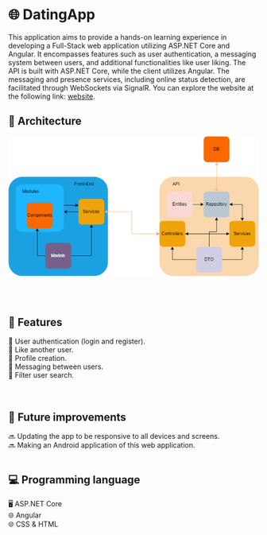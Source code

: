 # 🌐 DatingApp
This application aims to provide a hands-on learning experience in developing a Full-Stack web application utilizing ASP.NET Core and Angular. It encompasses features such as user authentication, a messaging system between users, and additional functionalities like user liking. The API is built with ASP.NET Core, while the client utilizes Angular. The messaging and presence services, including online status detection, are facilitated through WebSockets via SignalR. You can explore the website at the following link: [website](https://dtng-app.herokuapp.com/). 

## 🔧 Architecture

<p align="center">
  <img src="https://github.com/Vlad-Gheorghita/Photos/blob/master/DatingApp/DatingApp-Architecture3.png">
</p><br><br>

## :page_with_curl: Features

🔹 User authentication (login and register).<br>
🔹 Like another user.<br>
🔹 Profile creation.<br>
🔹 Messaging between users.<br>
🔹 Filter user search.<br>  
<br>
## 🚀 Future improvements

🔜 Updating the app to be responsive to all devices and screens.<br>
🔜 Making an Android application of this web application.
<br><br>
## 💻 Programming language
🖥️ ASP.NET Core<br>
🌐 Angular<br>
🌐 CSS & HTML<br>

